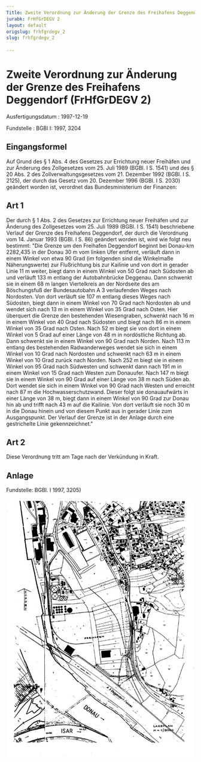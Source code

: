 ```yaml
---
Title: Zweite Verordnung zur Änderung der Grenze des Freihafens Deggendorf
jurabk: FrHfGrDEGV 2
layout: default
origslug: frhfgrdegv_2
slug: frhfgrdegv_2

---
```


# Zweite Verordnung zur Änderung der Grenze des Freihafens Deggendorf (FrHfGrDEGV 2)

Ausfertigungsdatum
:   1997-12-19

Fundstelle
:   BGBl I: 1997, 3204



## Eingangsformel

Auf Grund des § 1 Abs. 4 des Gesetzes zur Errichtung neuer Freihäfen und zur Änderung des Zollgesetzes vom 25. Juli 1989 (BGBl. I S. 1541) und des § 20 Abs. 2 des Zollverwaltungsgesetzes vom 21. Dezember 1992 (BGBl. I S. 2125), der durch das Gesetz vom 20. Dezember 1996 (BGBl. I S. 2030) geändert worden ist, verordnet das Bundesministerium der Finanzen:


## Art 1

Der durch § 1 Abs. 2 des Gesetzes zur Errichtung neuer Freihäfen und zur Änderung des Zollgesetzes vom 25. Juli 1989 (BGBl. I S. 1541) beschriebene Verlauf der Grenze des Freihafens Deggendorf, der durch die Verordnung vom 14. Januar 1993 (BGBl. I S. 86) geändert worden ist, wird wie folgt neu bestimmt:
"Die Grenze um den Freihafen Deggendorf beginnt bei Donau-km 2282,435 in der Donau 30 m vom linken Ufer entfernt, verläuft dann in einem Winkel von etwa 90
Grad (im folgenden sind die Winkelmaße Näherungswerte) zur Flußrichtung bis zur Kailinie und von dort in gerader Linie 11 m weiter, biegt dann in einem Winkel von 50
Grad nach Südosten ab und verläuft 133 m entlang der Autobahnbrücke Deggenau. Dann schwenkt sie in einem 68 m langen Viertelkreis an der Nordseite des am Böschungsfuß der Bundesautobahn A 3 verlaufenden Weges nach Nordosten. Von dort verläuft sie 107 m entlang dieses Weges nach Südosten, biegt dann in einem Winkel von 70
Grad nach Nordosten ab und wendet sich nach 13 m in einem Winkel von 35
Grad nach Osten. Hier überquert die Grenze den bestehenden Wiesengraben, schwenkt nach 16 m in einem Winkel von 40
Grad nach Südosten und biegt nach 86 m in einem Winkel von 35
Grad nach Osten. Nach 52 m biegt sie von dort in einem Winkel von 5
Grad auf einer Länge von 48 m in nordöstliche Richtung ab. Dann schwenkt sie in einem Winkel von 90
Grad nach Norden. Nach 113 m entlang des bestehenden Radwanderweges wendet sie sich in einem Winkel von 10
Grad nach Nordosten und schwenkt nach 63 m in einem Winkel von 10
Grad zurück nach Norden. Nach 252 m biegt sie in einem Winkel von 95
Grad nach Südwesten und schwenkt dann nach 191 m in einem Winkel von 15
Grad nach Westen zum Donauufer. Nach 147 m biegt sie in einem Winkel von 90
Grad auf einer Länge von 38 m nach Süden ab. Dort wendet sie sich in einem Winkel von 90
Grad nach Westen und erreicht nach 87 m die Hochwasserschutzwand. Dieser folgt sie donauaufwärts in einer Länge von 38 m, biegt dann in einem Winkel von 90
Grad zur Donau hin ab und trifft nach 43 m auf die Kailinie. Von dort verläuft sie noch 30 m in die Donau hinein und von diesem Punkt aus in gerader Linie zum Ausgangspunkt. Der Verlauf der Grenze ist in der Anlage durch eine gestrichelte Linie gekennzeichnet."


## Art 2

Diese Verordnung tritt am Tage nach der Verkündung in Kraft.


## Anlage

Fundstelle: BGBl. I 1997, 3205)

![bgbl1_1997_j3205_0010.jpg](bgbl1_1997_j3205_0010.jpg)
